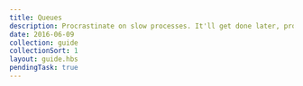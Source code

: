 ```yaml
---
title: Queues
description: Procrastinate on slow processes. It'll get done later, promise.
date: 2016-06-09
collection: guide
collectionSort: 1
layout: guide.hbs
pendingTask: true
---
```


